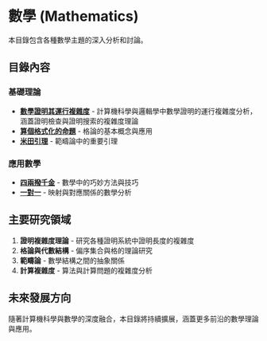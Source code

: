 # 數學 (Mathematics)

本目錄包含各種數學主題的深入分析和討論。

## 目錄內容

### 基礎理論
- **[數學證明其運行複雜度](數學證明其運行複雜度.md)** - 計算機科學與邏輯學中數學證明的運行複雜度分析，涵蓋證明檢查與證明搜索的複雜度理論
- **[算個格式化的命題](算個格式化的命題.md)** - 格論的基本概念與應用
- **[米田引理](米田引理.md)** - 範疇論中的重要引理

### 應用數學
- **[四兩撥千金](四兩撥千金.md)** - 數學中的巧妙方法與技巧
- **[一對一](一對一.md)** - 映射與對應關係的數學分析

## 主要研究領域

1. **證明複雜度理論** - 研究各種證明系統中證明長度的複雜度
2. **格論與代數結構** - 偏序集合與格的理論研究
3. **範疇論** - 數學結構之間的抽象關係
4. **計算複雜度** - 算法與計算問題的複雜度分析

## 未來發展方向

隨著計算機科學與數學的深度融合，本目錄將持續擴展，涵蓋更多前沿的數學理論與應用。
